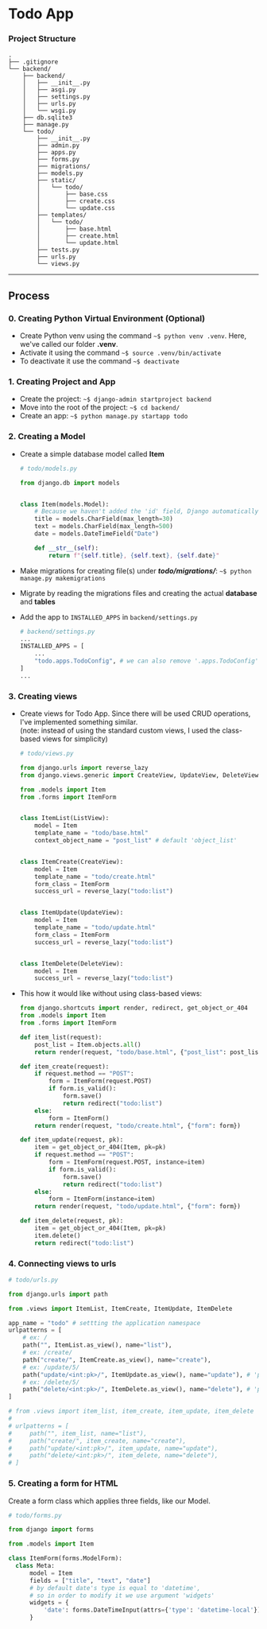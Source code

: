 # Todo App

### Project Structure

```
.
├── .gitignore
└── backend/
    ├── backend/
    │   ├── __init__.py
    │   ├── asgi.py
    │   ├── settings.py
    │   ├── urls.py
    │   └── wsgi.py
    ├── db.sqlite3
    ├── manage.py
    └── todo/
        ├── __init__.py
        ├── admin.py
        ├── apps.py
        ├── forms.py
        ├── migrations/
        ├── models.py
        ├── static/
        │   └── todo/
        │       ├── base.css
        │       ├── create.css
        │       └── update.css
        ├── templates/
        │   └── todo/
        │       ├── base.html
        │       ├── create.html
        │       └── update.html
        ├── tests.py
        ├── urls.py
        └── views.py

```

---

## Process

### 0. Creating Python Virtual Environment (Optional)

- Create Python venv using the command `~$ python venv .venv`. Here, we've called our folder **.venv**.
- Activate it using the command `~$ source .venv/bin/activate`
- To deactivate it use the command `~$ deactivate`

### 1. Creating Project and App

- Create the project: `~$ django-admin startproject backend`
- Move into the root of the project: `~$ cd backend/`
- Create an app: `~$ python manage.py startapp todo`

### 2. Creating a Model

- Create a simple database model called **Item**

  ```python
  # todo/models.py

  from django.db import models


  class Item(models.Model):
      # Because we haven't added the 'id' field, Django automatically adds it as 'pk'
      title = models.CharField(max_length=30)
      text = models.CharField(max_length=500)
      date = models.DateTimeField("Date")

      def __str__(self):
          return f"{self.title}, {self.text}, {self.date}"
  ```

- Make migrations for creating file(s) under **_todo/migrations/_**: `~$ python manage.py makemigrations`
- Migrate by reading the migrations files and creating the actual **database** and **tables**
- Add the app to `INSTALLED_APPS` in `backend/settings.py`

  ```python
  # backend/settings.py
  ...
  INSTALLED_APPS = [
      ...
      "todo.apps.TodoConfig", # we can also remove '.apps.TodoConfig' if we keep 'TodoConfig' class unchanged
  ]
  ...
  ```

### 3. Creating views

- Create views for Todo App. Since there will be used CRUD operations, I've implemented something similar.<br />
  (note: instead of using the standard custom views, I used the class-based views for simplicity)

  ```python
  # todo/views.py

  from django.urls import reverse_lazy
  from django.views.generic import CreateView, UpdateView, DeleteView, ListView

  from .models import Item
  from .forms import ItemForm


  class ItemList(ListView):
      model = Item
      template_name = "todo/base.html"
      context_object_name = "post_list" # default 'object_list'


  class ItemCreate(CreateView):
      model = Item
      template_name = "todo/create.html"
      form_class = ItemForm
      success_url = reverse_lazy("todo:list")


  class ItemUpdate(UpdateView):
      model = Item
      template_name = "todo/update.html"
      form_class = ItemForm
      success_url = reverse_lazy("todo:list")


  class ItemDelete(DeleteView):
      model = Item
      success_url = reverse_lazy("todo:list")

  ```

- This how it would like without using class-based views:

  ```python
  from django.shortcuts import render, redirect, get_object_or_404
  from .models import Item
  from .forms import ItemForm

  def item_list(request):
      post_list = Item.objects.all()
      return render(request, "todo/base.html", {"post_list": post_list})

  def item_create(request):
      if request.method == "POST":
          form = ItemForm(request.POST)
          if form.is_valid():
              form.save()
              return redirect("todo:list")
      else:
          form = ItemForm()
      return render(request, "todo/create.html", {"form": form})

  def item_update(request, pk):
      item = get_object_or_404(Item, pk=pk)
      if request.method == "POST":
          form = ItemForm(request.POST, instance=item)
          if form.is_valid():
              form.save()
              return redirect("todo:list")
      else:
          form = ItemForm(instance=item)
      return render(request, "todo/update.html", {"form": form})

  def item_delete(request, pk):
      item = get_object_or_404(Item, pk=pk)
      item.delete()
      return redirect("todo:list")
  ```

### 4. Connecting views to urls

```python
# todo/urls.py

from django.urls import path

from .views import ItemList, ItemCreate, ItemUpdate, ItemDelete

app_name = "todo" # settting the application namespace
urlpatterns = [
    # ex: /
    path("", ItemList.as_view(), name="list"),
    # ex: /create/
    path("create/", ItemCreate.as_view(), name="create"),
    # ex: /update/5/
    path("update/<int:pk>/", ItemUpdate.as_view(), name="update"), # 'pk' here is 'id'
    # ex: /delete/5/
    path("delete/<int:pk>/", ItemDelete.as_view(), name="delete"), # 'pk' here is 'id'
]

# from .views import item_list, item_create, item_update, item_delete
#
# urlpatterns = [
#     path("", item_list, name="list"),
#     path("create/", item_create, name="create"),
#     path("update/<int:pk>/", item_update, name="update"),
#     path("delete/<int:pk>/", item_delete, name="delete"),
# ]
```

### 5. Creating a form for HTML

Create a form class which applies three fields, like our Model.

```python
# todo/forms.py

from django import forms

from .models import Item

class ItemForm(forms.ModelForm):
  class Meta:
      model = Item
      fields = ["title", "text", "date"]
      # by default date's type is equal to 'datetime',
      # so in order to modify it we use argument 'widgets'
      widgets = {
          'date': forms.DateTimeInput(attrs={'type': 'datetime-local'})
      }
```
